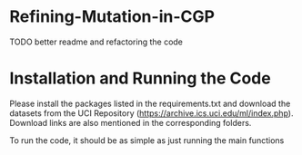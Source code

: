 # Refining-Mutation-in-CGP

TODO better readme and refactoring the code

# Installation and Running the Code
Please install the packages listed in the requirements.txt and download the datasets from the UCI Repository (https://archive.ics.uci.edu/ml/index.php). Download links are also mentioned in the corresponding folders.

To run the code, it should be as simple as just running the main functions
